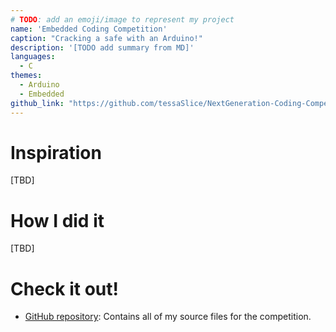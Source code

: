 ```yaml
---
# TODO: add an emoji/image to represent my project
name: 'Embedded Coding Competition'
caption: "Cracking a safe with an Arduino!"
description: '[TODO add summary from MD]'
languages:
  - C
themes:
  - Arduino
  - Embedded
github_link: "https://github.com/tessaSlice/NextGeneration-Coding-Competition"
---
```


# Inspiration

[TBD]

# How I did it

[TBD]

# Check it out!

- [GitHub repository](https://github.com/tessaSlice/NextGeneration-Coding-Competition): Contains all of my source files for the competition.